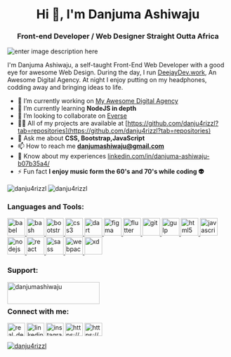 <h1 align="center">Hi 👋, I'm Danjuma Ashiwaju</h1>  
<h3 align="center">Front-end Developer / Web Designer Straight Outta Africa</h3>

![enter image description here](https://res.cloudinary.com/deejaydev/image/upload/v1607085231/Github%20Profile/ezgif.com-crop_1_ygsjbo.gif)

I'm Danjuma Ashiwaju, a self-taught Front-End Web Developer with a good eye for awesome Web Design. During the day, I run [DeejayDev.work](https://deejaydev.work), An Awesome Digital Agency. At night I enjoy putting on my headphones, codding away and bringing ideas to life.

- 🔭 I’m currently working on [My Awesome Digital Agency](www.deejaydev.work)
- 🌱 I’m currently learning **NodeJS in depth**
- 👯 I’m looking to collaborate on [Everse](https://danju4rizzl.github.io/everse/)
- 👨‍💻 All of my projects are available at [https://github.com/danju4rizzl?tab=repositories](https://github.com/danju4rizzl?tab=repositories)
- 💬 Ask me about **CSS, Bootstrap,JavaScript**
- 📫 How to reach me **danjumashiwaju@gmail.com**
- 📄 Know about my experiences [linkedin.com/in/danjuma-ashiwaju-b07b35a4/](linkedin.com/in/danjuma-ashiwaju-b07b35a4/)
- ⚡ Fun fact **I enjoy music form the 60's and 70's while coding 👽**

<p><img align="center" src="https://github-readme-stats.vercel.app/api/top-langs?username=danju4rizzl&show_icons=true&locale=en&layout=compact" alt="danju4rizzl" />
<img align="center" src="https://github-readme-stats.danjumashiwaju.vercel.app/api?username=danju4rizzl&show_icons=true&locale=en&layout=compact&count_private=true&show_icons=true&theme=dark" alt="danju4rizzl" />
</p>

<h3 align="left">Languages and Tools:</h3>  
<p align="left"> <a href="https://babeljs.io/" target="_blank"> <img src="https://www.vectorlogo.zone/logos/babeljs/babeljs-icon.svg" alt="babel" width="40" height="40"/> </a> <a href="https://www.gnu.org/software/bash/" target="_blank"> <img src="https://www.vectorlogo.zone/logos/gnu_bash/gnu_bash-icon.svg" alt="bash" width="40" height="40"/> </a> <a href="https://getbootstrap.com" target="_blank"> <img src="https://devicons.github.io/devicon/devicon.git/icons/bootstrap/bootstrap-plain.svg" alt="bootstrap" width="40" height="40"/> </a> <a href="https://www.w3schools.com/css/" target="_blank"> <img src="https://devicons.github.io/devicon/devicon.git/icons/css3/css3-original-wordmark.svg" alt="css3" width="40" height="40"/> </a> <a href="https://dart.dev" target="_blank"> <img src="https://www.vectorlogo.zone/logos/dartlang/dartlang-icon.svg" alt="dart" width="40" height="40"/> </a> <a href="https://www.figma.com/" target="_blank"> <img src="https://www.vectorlogo.zone/logos/figma/figma-icon.svg" alt="figma" width="40" height="40"/> </a> <a href="https://flutter.dev" target="_blank"> <img src="https://www.vectorlogo.zone/logos/flutterio/flutterio-icon.svg" alt="flutter" width="40" height="40"/> </a> <a href="https://git-scm.com/" target="_blank"> <img src="https://www.vectorlogo.zone/logos/git-scm/git-scm-icon.svg" alt="git" width="40" height="40"/> </a> <a href="https://gulpjs.com" target="_blank"> <img src="https://devicons.github.io/devicon/devicon.git/icons/gulp/gulp-plain.svg" alt="gulp" width="40" height="40"/> </a> <a href="https://www.w3.org/html/" target="_blank"> <img src="https://devicons.github.io/devicon/devicon.git/icons/html5/html5-original-wordmark.svg" alt="html5" width="40" height="40"/> </a> <a href="https://developer.mozilla.org/en-US/docs/Web/JavaScript" target="_blank"> <img src="https://devicons.github.io/devicon/devicon.git/icons/javascript/javascript-original.svg" alt="javascript" width="40" height="40"/> </a> <a href="https://nodejs.org" target="_blank"> <img src="https://devicons.github.io/devicon/devicon.git/icons/nodejs/nodejs-original-wordmark.svg" alt="nodejs" width="40" height="40"/> </a> <a href="https://reactjs.org/" target="_blank"> <img src="https://devicons.github.io/devicon/devicon.git/icons/react/react-original-wordmark.svg" alt="react" width="40" height="40"/> </a> <a href="https://sass-lang.com" target="_blank"> <img src="https://devicons.github.io/devicon/devicon.git/icons/sass/sass-original.svg" alt="sass" width="40" height="40"/> </a> <a href="https://webpack.js.org" target="_blank"> <img src="https://devicons.github.io/devicon/devicon.git/icons/webpack/webpack-original.svg" alt="webpack" width="40" height="40"/> </a> <a href="https://www.adobe.com/products/xd.html" target="_blank"> <img src="https://cdn.worldvectorlogo.com/logos/adobe-xd.svg" alt="xd" width="40" height="40"/> </a> </p>

<h3 align="left">Support:</h3>  
<p><a href="https://www.buymeacoffee.com/danjumashiwaju"> <img align="left" src="https://cdn.buymeacoffee.com/buttons/v2/default-yellow.png" height="50" width="210" alt="danjumashiwaju" /></a></p><br><br>  
  
<h3 align="left">Connect with me:</h3>  
<p align="left">  
<a href="https://twitter.com/real_deejay_dev" target="blank"><img align="center" src="https://cdn.jsdelivr.net/npm/simple-icons@3.0.1/icons/twitter.svg" alt="real_deejay_dev" height="30" width="40" /></a>  
<a href="https://linkedin.com/in/linkedin.com/in/danjuma-ashiwaju-b07b35a4/" target="blank"><img align="center" src="https://cdn.jsdelivr.net/npm/simple-icons@3.0.1/icons/linkedin.svg" alt="linkedin.com/in/danjuma-ashiwaju-b07b35a4/" height="30" width="40" /></a>  
<a href="https://instagram.com/instagram.com/real_deejay_dev/" target="blank"><img align="center" src="https://cdn.jsdelivr.net/npm/simple-icons@3.0.1/icons/instagram.svg" alt="instagram.com/real_deejay_dev/" height="30" width="40" /></a>  
<a href="https://dribbble.com/https://dribbble.com/real_deejay_dev" target="blank"><img align="center" src="https://cdn.jsdelivr.net/npm/simple-icons@3.0.1/icons/dribbble.svg" alt="https://dribbble.com/real_deejay_dev" height="30" width="40" /></a>  
<a href="https://www.youtube.com/c/https://www.youtube.com/channel/ucvqw6ztiiujyaosh2rp3yva/featured" target="blank"><img align="center" src="https://cdn.jsdelivr.net/npm/simple-icons@3.0.1/icons/youtube.svg" alt="https://www.youtube.com/channel/ucvqw6ztiiujyaosh2rp3yva/featured" height="30" width="40" /></a>  
</p>

<p align="left"> <a href="https://github.com/ryo-ma/github-profile-trophy"><img src="https://github-profile-trophy.vercel.app/?username=danju4rizzl" alt="danju4rizzl" /></a> </p>
